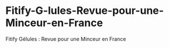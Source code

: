 # Fitify-G-lules-Revue-pour-une-Minceur-en-France
Fitify Gélules : Revue pour une Minceur en France
